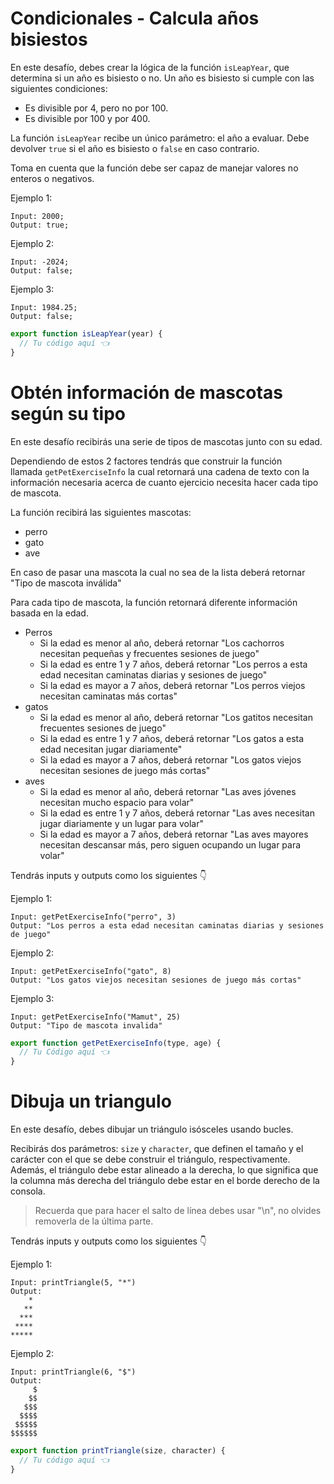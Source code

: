# Condicionales - Calcula años bisiestos

En este desafío, debes crear la lógica de la función `isLeapYear`, que determina si un año es bisiesto o no. Un año es bisiesto si cumple con las siguientes condiciones:

- Es divisible por 4, pero no por 100.
- Es divisible por 100 y por 400.

La función `isLeapYear` recibe un único parámetro: el año a evaluar. Debe devolver `true` si el año es bisiesto o `false` en caso contrario.

Toma en cuenta que la función debe ser capaz de manejar valores no enteros o negativos.

Ejemplo 1:

```
Input: 2000;
Output: true;
```

Ejemplo 2:

```
Input: -2024;
Output: false;
```

Ejemplo 3:

```
Input: 1984.25;
Output: false;
```

```jsx
export function isLeapYear(year) {
  // Tu código aquí 👈
}
```


# Obtén información de mascotas según su tipo

En este desafío recibirás una serie de tipos de mascotas junto con su edad.

Dependiendo de estos 2 factores tendrás que construir la función llamada `getPetExerciseInfo` la cual retornará una cadena de texto con la información necesaria acerca de cuanto ejercicio necesita hacer cada tipo de mascota.

La función recibirá las siguientes mascotas:

- perro
- gato
- ave

En caso de pasar una mascota la cual no sea de la lista deberá retornar "Tipo de mascota inválida"

Para cada tipo de mascota, la función retornará diferente información basada en la edad.

- Perros
    - Si la edad es menor al año, deberá retornar "Los cachorros necesitan pequeñas y frecuentes sesiones de juego"
    - Si la edad es entre 1 y 7 años, deberá retornar "Los perros a esta edad necesitan caminatas diarias y sesiones de juego"
    - Si la edad es mayor a 7 años, deberá retornar "Los perros viejos necesitan caminatas más cortas"
- gatos
    - Si la edad es menor al año, deberá retornar "Los gatitos necesitan frecuentes sesiones de juego"
    - Si la edad es entre 1 y 7 años, deberá retornar "Los gatos a esta edad necesitan jugar diariamente"
    - Si la edad es mayor a 7 años, deberá retornar "Los gatos viejos necesitan sesiones de juego más cortas"
- aves
    - Si la edad es menor al año, deberá retornar "Las aves jóvenes necesitan mucho espacio para volar"
    - Si la edad es entre 1 y 7 años, deberá retornar "Las aves necesitan jugar diariamente y un lugar para volar"
    - Si la edad es mayor a 7 años, deberá retornar "Las aves mayores necesitan descansar más, pero siguen ocupando un lugar para volar"

Tendrás inputs y outputs como los siguientes 👇

Ejemplo 1:

```
Input: getPetExerciseInfo("perro", 3)
Output: "Los perros a esta edad necesitan caminatas diarias y sesiones de juego"
```

Ejemplo 2:

```
Input: getPetExerciseInfo("gato", 8)
Output: "Los gatos viejos necesitan sesiones de juego más cortas"
```

Ejemplo 3:

```
Input: getPetExerciseInfo("Mamut", 25)
Output: "Tipo de mascota invalida"
```


```jsx
export function getPetExerciseInfo(type, age) {
  // Tu Código aquí 👈
}
```

# Dibuja un triangulo
En este desafío, debes dibujar un triángulo isósceles usando bucles.

Recibirás dos parámetros: `size` y `character`, que definen el tamaño y el carácter con el que se debe construir el triángulo, respectivamente. Además, el triángulo debe estar alineado a la derecha, lo que significa que la columna más derecha del triángulo debe estar en el borde derecho de la consola.

> Recuerda que para hacer el salto de línea debes usar "\n", no olvides removerla de la última parte.
> 

Tendrás inputs y outputs como los siguientes 👇

Ejemplo 1:

```
Input: printTriangle(5, "*")
Output:
    *
   **
  ***
 ****
*****
```

Ejemplo 2:

```
Input: printTriangle(6, "$")
Output:
     $
    $$
   $$$
  $$$$
 $$$$$
$$$$$$
```

```jsx
export function printTriangle(size, character) {
  // Tu código aquí 👈
}
```
